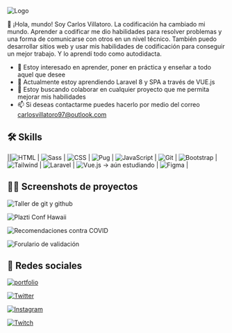 
![Logo](https://i.imgur.com/xjYfu2a.png)

👋 ¡Hola, mundo! Soy Carlos Villatoro. La codificación ha cambiado mi
mundo. Aprender a codificar me dio habilidades para resolver problemas y una forma de comunicarse
con otros en un nivel técnico. También puedo desarrollar sitios web y
usar mis habilidades de codificación para conseguir un mejor trabajo. Y
lo aprendí todo como autodidacta.

- 👀 Estoy interesado en aprender, poner en práctica y enseñar a todo aquel que desee
- 🌱 Actualmente estoy aprendiendo Laravel 8 y SPA a través de VUE.js
- 💞️ Estoy buscando colaborar en cualquier proyecto que me permita mejorar mis habilidades
- 📫 Si deseas contactarme puedes hacerlo por medio del correo carlosvillatoro97@outlook.com




## 🛠 Skills

||![HTML](https://i.imgur.com/g31Nw93.png) | ![Sass](https://i.imgur.com/QUjROj9.png)
| ![CSS](https://i.imgur.com/tsIlXHw.png) | ![Pug](https://i.imgur.com/pHxT8tj.png)
| ![JavaScript](https://i.imgur.com/F8zHjOA.png) | ![Git](https://i.imgur.com/rZkoE8Y.png)
| ![Bootstrap](https://i.imgur.com/SrMhH43.png) | ![Tailwind](https://i.imgur.com/AXoDUHg.png)
| ![Laravel](https://i.imgur.com/R4wlDOn.png) | ![Vue.js](https://i.imgur.com/gMKzzoX.png) -> aún estudiando
| ![Figma](https://i.imgur.com/FuVjWCf.png) | 



##  👨‍💻 Screenshots de proyectos

![Taller de git y github](https://i.imgur.com/A4bBLny.png)

![Plazti Conf Hawaii](https://i.imgur.com/H8D1fHH.png)

![Recomendaciones contra COVID](https://i.imgur.com/fArTsIL.png)

![Forulario de validación](https://i.imgur.com/ULLpxGR.png)

  
## 🔗 Redes sociales
[![portfolio](https://i.imgur.com/B8tVEj7.png)](https://github.com/crvb0797)

[![Twitter](https://i.imgur.com/oiUO5xS.png)](https://twitter.com/CRVB_0797)

[![Instagram](https://i.imgur.com/ac6Z83N.png)](https://instagram.com/villatorodev)

[![Twitch](https://i.imgur.com/hwYoTyj.png)](https://www.twitch.tv/carlosvillatoro97)

  
